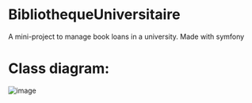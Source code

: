 # BibliothequeUniversitaire

A mini-project to manage book loans in a university.
Made with symfony

# Class diagram:

![image](https://user-images.githubusercontent.com/59782633/136676371-199ec48b-3a6d-405b-9938-0965e5b01502.png)
